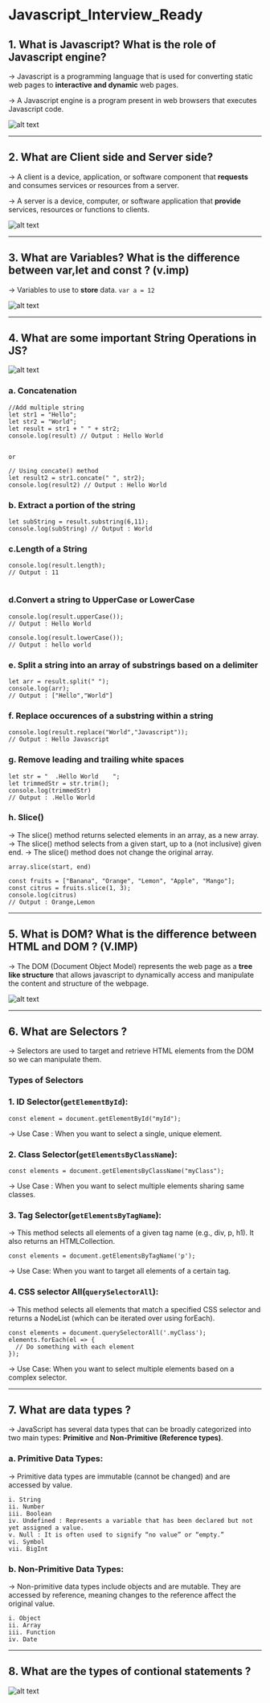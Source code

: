 # Javascript_Interview_Ready

## 1. What is Javascript? What is the role of Javascript engine?
-> Javascript is a programming language that is used for converting static web pages to __interactive and dynamic__ web pages.

-> A Javascript engine is a program present in web browsers that executes Javascript code.

![alt text](assets/images/js_engine.png)


---


## 2. What are Client side and Server side? 
-> A client is a device, application, or software component that __requests__ and consumes services or resources from a server.

-> A server is a device, computer, or software application that __provide__  services, resources or functions to clients.  

![alt text](assets/images/client_server.png)


---


## 3. What are Variables? What is the difference between var,let and const ? (v.imp)
-> Variables to use to __store__ data.
`` var a = 12 ``

![alt text](assets/images/var_let_const.png)


---


## 4. What are some important String Operations in JS?

![alt text](assets/images/string_operations.png)

### a. Concatenation

```
//Add multiple string 
let str1 = "Hello";
let str2 = "World";
let result = str1 + " " + str2;
console.log(result) // Output : Hello World


or 

// Using concate() method
let result2 = str1.concate(" ", str2);
console.log(result2) // Output : Hello World
```

### b. Extract a portion of the string

```
let subString = result.substring(6,11);
console.log(subString) // Output : World

```

### c.Length of a String
```
console.log(result.length);
// Output : 11
 
```

### d.Convert a string to UpperCase or LowerCase

```
console.log(result.upperCase());
// Output : Hello World

console.log(result.lowerCase());
// Output : hello world

```

### e. Split a string into an array of substrings based on a delimiter

```
let arr = result.split(" ");
console.log(arr);
// Output : ["Hello","World"]

```

### f. Replace occurences of a substring within a string
```
console.log(result.replace("World","Javascript"));
// Output : Hello Javascript
```

### g. Remove leading and trailing white spaces
```
let str = "  .Hello World    ";
let trimmedStr = str.trim();
console.log(trimmedStr)
// Output : .Hello World
```
### h. Slice()

-> The slice() method returns selected elements in an array, as a new array.
-> The slice() method selects from a given start, up to a (not inclusive) given end.
-> The slice() method does not change the original array.

`` array.slice(start, end) ``

```
const fruits = ["Banana", "Orange", "Lemon", "Apple", "Mango"];
const citrus = fruits.slice(1, 3);
console.log(citrus)
// Output : Orange,Lemon

```


---


## 5. What is DOM? What is the difference between HTML and DOM ? (V.IMP)

-> The DOM (Document Object Model) represents the web page as a __tree like structure__ that allows javascript to dynamically access and manipulate the content and structure of the webpage.

![alt text](assets/images/DOM.png)


---


## 6. What are Selectors ?

-> Selectors are used to target and retrieve HTML elements from the DOM so we can manipulate them.

### Types of Selectors

### 1. ID Selector(`getElementById`):
```
const element = document.getElementById("myId");
```
-> Use Case : When you want to select a single, unique element.

### 2. Class Selector(`getElementsByClassName`):
```
const elements = document.getElementsByClassName("myClass");
```
-> Use Case : When you want to select multiple elements sharing same classes.

### 3. Tag Selector(`getElementsByTagName`):
-> This method selects all elements of a given tag name (e.g., div, p, h1). It also returns an HTMLCollection.

```
const elements = document.getElementsByTagName('p');
```

-> Use Case: When you want to target all elements of a certain tag.

### 4. CSS selector All(`querySelectorAll`):
-> This method selects all elements that match a specified CSS selector and returns a NodeList (which can be iterated over using forEach).

```
const elements = document.querySelectorAll('.myClass');
elements.forEach(el => {
  // Do something with each element
});
```

-> Use Case: When you want to select multiple elements based on a complex selector.


---


## 7. What are data types ?
-> JavaScript has several data types that can be broadly categorized into two main types: __Primitive__ and __Non-Primitive (Reference types)__.

### a. Primitive Data Types:
-> Primitive data types are immutable (cannot be changed) and are accessed by value.
```
i. String
ii. Number
iii. Boolean
iv. Undefined : Represents a variable that has been declared but not yet assigned a value.
v. Null : It is often used to signify “no value” or “empty.”
vi. Symbol 
vii. BigInt
```

### b. Non-Primitive Data Types:
-> Non-primitive data types include objects and are mutable. They are accessed by reference, meaning changes to the reference affect the original value.
```
i. Object
ii. Array
iii. Function
iv. Date

```
---
## 8. What are the types of contional statements ? 

![alt text](assets/images/conditional_statement.png)